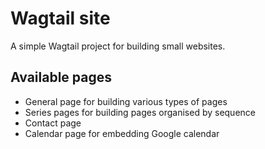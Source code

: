 # Wagtail site

A simple Wagtail project for building small websites.

## Available pages
- General page for building various types of pages
- Series pages for building pages organised by sequence
- Contact page
- Calendar page for embedding Google calendar